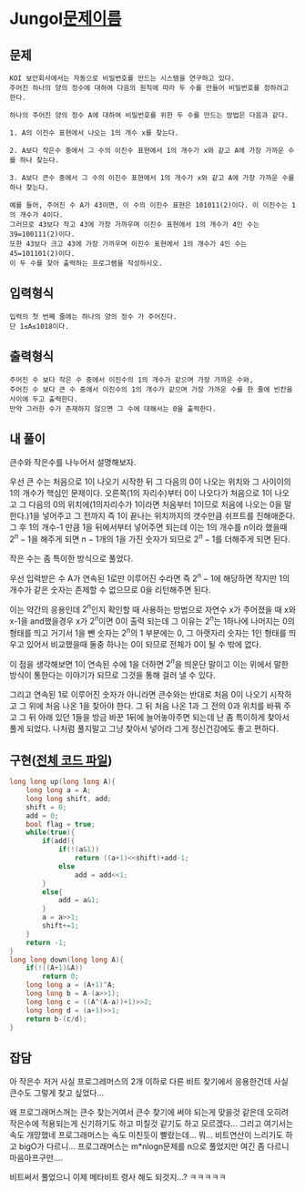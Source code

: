 # Jungol[문제이름](http://www.jungol.co.kr/bbs/board.php?bo_table=pbank&code=2468&sca=4010)
## 문제
    KOI 보안회사에서는 자동으로 비밀번호를 만드는 시스템을 연구하고 있다. 
    주어진 하나의 양의 정수에 대하여 다음의 원칙에 따라 두 수를 만들어 비밀번호를 정하려고 한다.

    하나의 주어진 양의 정수 A에 대하여 비밀번호를 위한 두 수를 만드는 방법은 다음과 같다.
    
    1. A의 이진수 표현에서 나오는 1의 개수 x를 찾는다.

    2. A보다 작은수 중에서 그 수의 이진수 표현에서 1의 개수가 x와 같고 A에 가장 가까운 수를 하나 찾는다.

    3. A보다 큰수 중에서 그 수의 이진수 표현에서 1의 개수가 x와 같고 A에 가장 가까운 수를 하나 찾는다.

    예를 들어, 주어진 수 A가 43이면, 이 수의 이진수 표현은 101011(2)이다. 이 이진수는 1의 개수가 4이다. 
    그러므로 43보다 작고 43에 가장 가까우며 이진수 표현에서 1의 개수가 4인 수는 39=100111(2)이다.
    또한 43보다 크고 43에 가장 가까우며 이진수 표현에서 1의 개수가 4인 수는 45=101101(2)이다.
    이 두 수를 찾아 출력하는 프로그램을 작성하시오.

## 입력형식 
    입력의 첫 번째 줄에는 하나의 양의 정수 가 주어진다.
    단 1≤A≤1018이다.

## 출력형식
    주어진 수 보다 작은 수 중에서 이진수의 1의 개수가 같으며 가장 가까운 수와, 
    주어진 수 보다 큰 수 중에서 이진수의 1의 개수가 같으며 가장 가까운 수를 한 줄에 빈칸을 사이에 두고 출력한다.
    만약 그러한 수가 존재하지 않으면 그 수에 대해서는 0을 출력한다.

## 내 풀이
 큰수와 작은수를 나누어서 설명해보자.

 우선 큰 수는 처음으로 1이 나오기 시작한 뒤 그 다음의 0이 나오는 위치와 그 사이이의 1의 개수가 핵심인 문제이다. 오른쪽(1의 자리수)부터 0이 나오다가 처음으로 1이 나오고 그 다음의 0의 위치에(1의자리수가 1이라면 처음부터 1이므로 처음에 나오는 0을 말한다.)1을 넣어주고 그 전까지 즉 1이 끝나는 위치까지의 갯수만큼 쉬프트를 진해애준다. 그 후 1의 개수-1 만큼 1을 뒤에서부터 넣어주면 되는데 이는 1의 개수를 $n$이라 했을때 $2^n-1$을 해주게 되면 $n-1$개의 1을 가진 숫자가 되므로 $2^n-1$를 더해주게 되면 된다.

 작은 수는 좀 특이한 방식으로 풀었다.

 우선 입력받은 수 A가 연속된 1로만 이루어진 수라면 즉 $2^n-1$에 해당하면 작지만 1의 개수가 같은 숫자는 존제할 수 없으므로 0을 리턴해주면 된다.
 
 이는 약간의 응용인데 $2^n$인지 확인할 때 사용하는 방법으로 자연수 x가 주어졌을 때 x와 x-1을 and했을경우 x가 $2^n$이면 0이 출력 되는데 그 이유는 $2^n$는 1하나에 나머지는 0의 형태를 띄고 거기서 1을 뺀 숫자는 $2^n$의 1 부분에는 0, 그 아랫자리 숫자는 1인 형태를 띄우고 있어서 비교했을때 둘중 하나는 0이 되므로 전체가 0이 될 수 밖에 없다.
 
 이 점을 생각해보면 1이 연속된 수에 1을 더하면 $2^n$을 띄운단 말이고 이는 위에서 말한 방식이 통한다는 이야기가 되므로 그것을 통해 걸러 낼 수 있다.

 그리고 연속된 1로 이루어진 숫자가 아니라면 큰수와는 반대로 처음 0이 나오기 시작하고 그 위에 처음 나온 1을 찾아야 한다.
 그 뒤 처음 나온 1과 그 전의 0과 위치를 바꿔 주고 그 뒤 아래 있던 1들을 방금 바꾼 1뒤에 늘어놓아주면 되는데 난 좀 특이하게 찾아서 풀게 되었다. 나처럼 풀지말고 그냥 찾아서 넣어라 그게 정신건강에도 좋고 편하다.

## 구현([전체 코드 파일](/jungol/2468%3A%EB%B9%84%EB%B0%80%EB%B2%88%ED%98%B8/))
``` cpp
long long up(long long A){
	long long a = A;
	long long shift, add;
	shift = 0;
	add = 0;
	bool flag = true;
	while(true){
		if(add){
			if(!(a&1))
				return ((a+1)<<shift)+add-1;
			else
				add = add<<1;
		}
		else{
			add = a&1;
		}
		a = a>>1;
		shift+=1;
	}
	return -1;
}
long long down(long long A){
	if(!((A+1)&A))
		return 0;
	long long a = (A+1)^A;
	long long b = A-(a>>1);
	long long c = ((A^(A-a))+1)>>2;
	long long d = (a+1)>>1;
	return b-(c/d);
}
```

## 잡담
 아 작은수 저거 사실 프로그레머스의 2개 이하로 다른 비트 찾기에서 응용한건데 사실 큰수도 그렇게 찾고 싶었다...

 왜 프로그래머스꺼는 큰수 찾는거여서 큰수 찾기에 써야 되는게 맞을것 같은데 오히려 작은수에 적용되는게 신기하기도 하고 미칠것 같기도 하고 모르겠다... 그리고 여기서는 속도 개망했네 프로그래머스는 속도 미친듯이 빨랐는데... 뭐... 비트연산이 느리기도 하고 bigO가 다르니... 프로그래머스는 m*nlogn문제를 n으로 풀었지만 여긴 좀 다르니 마음아프구만....

 비트써서 풀었으니 이제 메타비트 령사 해도 되것지...? ㅋㅋㅋㅋㅋ